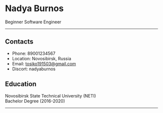 # Nadya Burnos  
Beginner Software Engineer
******************************************
## Contacts
* Phone: 89001234567
* Location: Novosibirsk, Russia
* Email: tosiko191503@gmail.com
* Discort: nadyaburnos

## Education  
Novosibirsk State Technical University (NETI)  
Bachelor Degree (2016-2020)
******************************************


